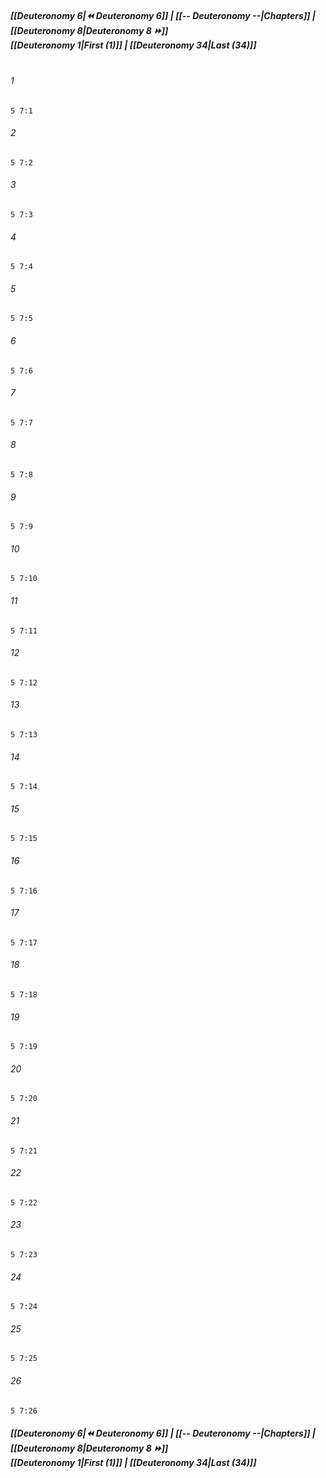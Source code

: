 
##### **[[Deuteronomy 6|⏪ Deuteronomy 6]] | [[-- Deuteronomy --|Chapters]] | [[Deuteronomy 8|Deuteronomy 8 ⏩]]**<br>**[[Deuteronomy 1|First (1)]] | [[Deuteronomy 34|Last (34)]]**<br><br>

###### 1
``` verse
5 7:1
```
###### 2
``` verse
5 7:2
```
###### 3
``` verse
5 7:3
```
###### 4
``` verse
5 7:4
```
###### 5
``` verse
5 7:5
```
###### 6
``` verse
5 7:6
```
###### 7
``` verse
5 7:7
```
###### 8
``` verse
5 7:8
```
###### 9
``` verse
5 7:9
```
###### 10
``` verse
5 7:10
```
###### 11
``` verse
5 7:11
```
###### 12
``` verse
5 7:12
```
###### 13
``` verse
5 7:13
```
###### 14
``` verse
5 7:14
```
###### 15
``` verse
5 7:15
```
###### 16
``` verse
5 7:16
```
###### 17
``` verse
5 7:17
```
###### 18
``` verse
5 7:18
```
###### 19
``` verse
5 7:19
```
###### 20
``` verse
5 7:20
```
###### 21
``` verse
5 7:21
```
###### 22
``` verse
5 7:22
```
###### 23
``` verse
5 7:23
```
###### 24
``` verse
5 7:24
```
###### 25
``` verse
5 7:25
```
###### 26
``` verse
5 7:26
```

##### **[[Deuteronomy 6|⏪ Deuteronomy 6]] | [[-- Deuteronomy --|Chapters]] | [[Deuteronomy 8|Deuteronomy 8 ⏩]]**<br>**[[Deuteronomy 1|First (1)]] | [[Deuteronomy 34|Last (34)]]**
